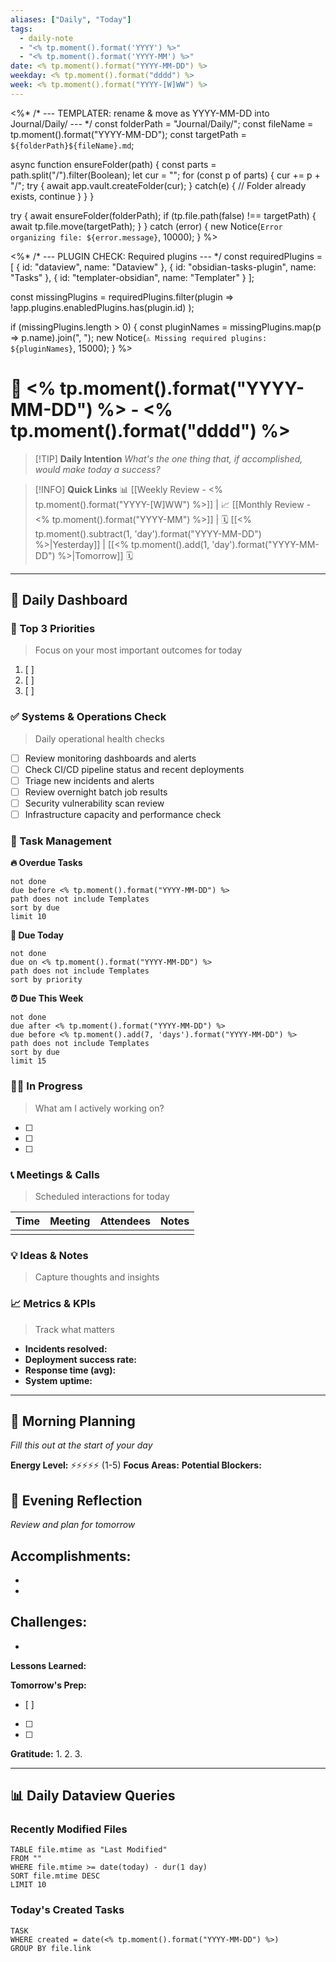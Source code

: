 ```yaml
---
aliases: ["Daily", "Today"]
tags:
  - daily-note
  - "<% tp.moment().format('YYYY') %>"
  - "<% tp.moment().format('YYYY-MM') %>"
date: <% tp.moment().format("YYYY-MM-DD") %>
weekday: <% tp.moment().format("dddd") %>
week: <% tp.moment().format("YYYY-[W]WW") %>
---
```


<%*
/* --- TEMPLATER: rename & move as YYYY-MM-DD into Journal/Daily/ --- */
const folderPath = "Journal/Daily/";
const fileName = tp.moment().format("YYYY-MM-DD");
const targetPath = `${folderPath}${fileName}.md`;

async function ensureFolder(path) {
  const parts = path.split("/").filter(Boolean);
  let cur = "";
  for (const p of parts) {
    cur += p + "/";
    try { 
      await app.vault.createFolder(cur); 
    } catch(e) { 
      // Folder already exists, continue
    }
  }
}

try {
  await ensureFolder(folderPath);
  if (tp.file.path(false) !== targetPath) { 
    await tp.file.move(targetPath); 
  }
} catch (error) {
  new Notice(`Error organizing file: ${error.message}`, 10000);
}
%>

<%*
/* --- PLUGIN CHECK: Required plugins --- */
const requiredPlugins = [
  { id: "dataview", name: "Dataview" },
  { id: "obsidian-tasks-plugin", name: "Tasks" },
  { id: "templater-obsidian", name: "Templater" }
];

const missingPlugins = requiredPlugins.filter(plugin => 
  !app.plugins.enabledPlugins.has(plugin.id)
);

if (missingPlugins.length > 0) {
  const pluginNames = missingPlugins.map(p => p.name).join(", ");
  new Notice(`⚠️ Missing required plugins: ${pluginNames}`, 15000);
}
%>

# 📅 <% tp.moment().format("YYYY-MM-DD") %> - <% tp.moment().format("dddd") %>

> [!TIP] **Daily Intention**
> *What's the one thing that, if accomplished, would make today a success?*

> [!INFO] **Quick Links**
> 📊 [[Weekly Review - <% tp.moment().format("YYYY-[W]WW") %>]] | 📈 [[Monthly Review - <% tp.moment().format("YYYY-MM") %>]] | 🗓️ [[<% tp.moment().subtract(1, 'day').format("YYYY-MM-DD") %>|Yesterday]] | [[<% tp.moment().add(1, 'day').format("YYYY-MM-DD") %>|Tomorrow]] 🗓️

---

## 🚀 Daily Dashboard

### 🎯 Top 3 Priorities
> Focus on your most important outcomes for today

1. [ ] 
2. [ ] 
3. [ ] 

### ✅ Systems & Operations Check
> Daily operational health checks

- [ ] Review monitoring dashboards and alerts
- [ ] Check CI/CD pipeline status and recent deployments
- [ ] Triage new incidents and alerts
- [ ] Review overnight batch job results
- [ ] Security vulnerability scan review
- [ ] Infrastructure capacity and performance check

### 📝 Task Management

**🔥 Overdue Tasks**
```tasks
not done
due before <% tp.moment().format("YYYY-MM-DD") %>
path does not include Templates
sort by due
limit 10
```

**📅 Due Today**
```tasks
not done
due on <% tp.moment().format("YYYY-MM-DD") %>
path does not include Templates
sort by priority
```

**⏰ Due This Week**
```tasks
not done
due after <% tp.moment().format("YYYY-MM-DD") %>
due before <% tp.moment().add(7, 'days').format("YYYY-MM-DD") %>
path does not include Templates
sort by due
limit 15
```

### 🏃‍♂️ In Progress
> What am I actively working on?

- [ ] 
- [ ] 
- [ ] 

### 📞 Meetings & Calls
> Scheduled interactions for today

| Time | Meeting | Attendees | Notes |
|------|---------|-----------|-------|
|      |         |           |       |

### 💡 Ideas & Notes
> Capture thoughts and insights

### 📈 Metrics & KPIs
> Track what matters

- **Incidents resolved:** 
- **Deployment success rate:** 
- **Response time (avg):** 
- **System uptime:** 

---

## 🌅 Morning Planning
*Fill this out at the start of your day*

**Energy Level:** ⚡⚡⚡⚡⚡ (1-5)
**Focus Areas:** 
**Potential Blockers:** 

## 🌆 Evening Reflection
*Review and plan for tomorrow*

**Accomplishments:**
- 
- 
- 

**Challenges:**
- 
- 

**Lessons Learned:**


**Tomorrow's Prep:**
- [ ] 
- [ ] 
- [ ] 

**Gratitude:**
1. 
2. 
3. 

---

## 📊 Daily Dataview Queries

### Recently Modified Files
```dataview
TABLE file.mtime as "Last Modified"
FROM ""
WHERE file.mtime >= date(today) - dur(1 day)
SORT file.mtime DESC
LIMIT 10
```

### Today's Created Tasks
```dataview
TASK
WHERE created = date(<% tp.moment().format("YYYY-MM-DD") %>)
GROUP BY file.link

